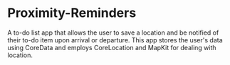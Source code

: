 # Proximity-Reminders

A to-do list app that allows the user to save a location and be notified of their to-do item upon arrival or departure.  This app stores the user's data using CoreData and employs CoreLocation and MapKit for dealing with location.
